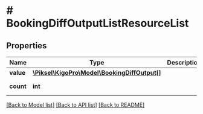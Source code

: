 # # BookingDiffOutputListResourceList

## Properties

Name | Type | Description | Notes
------------ | ------------- | ------------- | -------------
**value** | [**\Piksel\KigoPro\Model\BookingDiffOutput[]**](BookingDiffOutput.md) |  | [optional]
**count** | **int** |  | [optional] [readonly]

[[Back to Model list]](../../README.md#models) [[Back to API list]](../../README.md#endpoints) [[Back to README]](../../README.md)
